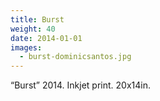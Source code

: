 ```yaml
---
title: Burst
weight: 40
date: 2014-01-01
images:
  - burst-dominicsantos.jpg
---
```

“Burst” 2014. Inkjet print. 20x14in.
